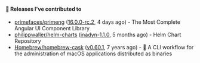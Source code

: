 #### 🔭 Releases I've contributed to

- [primefaces/primeng](https://github.com/primefaces/primeng) ([16.0.0-rc.2](https://github.com/primefaces/primeng/releases/tag/16.0.0-rc.2), 4 days ago) - The Most Complete Angular UI Component Library
- [philippwaller/helm-charts](https://github.com/philippwaller/helm-charts) ([inadyn-1.1.0](https://github.com/philippwaller/helm-charts/releases/tag/inadyn-1.1.0), 5 months ago) - Helm Chart Repository
- [Homebrew/homebrew-cask](https://github.com/Homebrew/homebrew-cask) ([v0.60.1](https://github.com/Homebrew/homebrew-cask/releases/tag/v0.60.1), 7 years ago) - 🍻 A CLI workflow for the administration of macOS applications distributed as binaries
